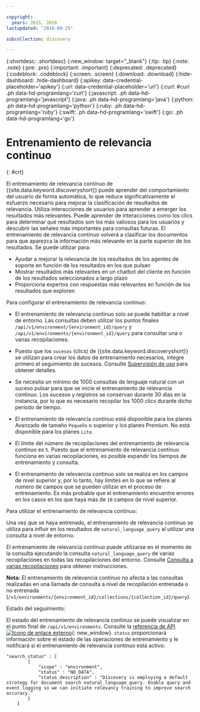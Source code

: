 ```yaml
---

copyright:
  years: 2015, 2018
lastupdated: "2018-09-25"

subcollection: discovery

---
```


{:shortdesc: .shortdesc}
{:new_window: target="_blank"}
{:tip: .tip}
{:note: .note}
{:pre: .pre}
{:important: .important}
{:deprecated: .deprecated}
{:codeblock: .codeblock}
{:screen: .screen}
{:download: .download}
{:hide-dashboard: .hide-dashboard}
{:apikey: data-credential-placeholder='apikey'} 
{:url: data-credential-placeholder='url'}
{:curl: #curl .ph data-hd-programlang='curl'}
{:javascript: .ph data-hd-programlang='javascript'}
{:java: .ph data-hd-programlang='java'}
{:python: .ph data-hd-programlang='python'}
{:ruby: .ph data-hd-programlang='ruby'}
{:swift: .ph data-hd-programlang='swift'}
{:go: .ph data-hd-programlang='go'}

# Entrenamiento de relevancia continuo
{: #crt}

El entrenamiento de relevancia continuo de {{site.data.keyword.discoveryshort}} puede aprender del comportamiento del usuario de forma automática, lo que reduce significativamente el esfuerzo necesario para mejorar la clasificación de resultados de relevancia. Utiliza interacciones de usuarios para aprender a emerger los resultados más relevantes. Puede aprender de interacciones como los clics para determinar qué resultados son los más valiosos para los usuarios y descubrir las señales más importantes para consultas futuras. El entrenamiento de relevancia continuo volverá a clasificar los documentos para que aparezca la información más relevante en la parte superior de los resultados. Se puede utilizar para:

- Ayudar a mejorar la relevancia de los resultados de los agentes de soporte en función de los resultados en los que pulsan
- Mostrar resultados más relevantes en un chatbot del cliente en función de los resultados seleccionados a largo plazo 
- Proporciona expertos con respuestas más relevantes en función de los resultados que exploren

Para configurar el entrenamiento de relevancia continuo:

- El entrenamiento de relevancia continuo solo se puede habilitar a nivel de entorno. Las consultas deben utilizar los puntos finales `/api/v1/environment/{environment_id}/query` y `/api/v1/environments/{environment_id}/query` para consultar una o varias recopilaciones.
- Puesto que los `sucesos` (clics) de {{site.data.keyword.discoveryshort}} se utilizan para crear los datos de entrenamiento necesarios, integre primero el seguimiento de sucesos. Consulte [Supervisión de uso](/docs/services/discovery?topic=discovery-usage#usage) para obtener detalles.

- Se necesita un mínimo de 1000 consultas de lenguaje natural con un suceso pulsar para que se inicie el entrenamiento de relevancia continuo. Los sucesos y registros se conservan durante 30 días en la instancia, por lo que es necesario recopilar los 1000 clics durante dicho período de tiempo.
- El entrenamiento de relevancia continuo está disponible para los planes Avanzado de tamaño `Pequeño` o superior y los planes Premium. No está disponible para los planes `Lite`.
- El límite del número de recopilaciones del entrenamiento de relevancia continuo es `5`. Puesto que el entrenamiento de relevancia continuo funciona en varias recopilaciones, es posible expandir los tiempos de entrenamiento y consulta.
- El entrenamiento de relevancia continuo solo se realiza en los campos de nivel superior y, por lo tanto, hay límites en lo que se refiere al número de campos que se pueden utilizar en el proceso de entrenamiento. Es más probable que el entrenamiento encuentre errores en los casos en los que haya más de `10` campos de nivel superior. 

Para utilizar el entrenamiento de relevancia continuo:

Una vez que se haya entrenado, el entrenamiento de relevancia continuo se utiliza para influir en los resultados de `natural_language_query` al utilizar una consulta a nivel de entorno. 

El entrenamiento de relevancia continuo puede utilizarse en el momento de la consulta ejecutando la consulta `natural_language_query` de varias recopilaciones en todas las recopilaciones del entorno. Consulte [Consulta a varias recopilaciones](/docs/services/discovery?topic=discovery-query-concepts#multiple-collections) para obtener instrucciones. 

**Nota:** El entrenamiento de relevancia continuo no afecta a las consultas realizadas en una llamada de consulta a nivel de recopilación entrenada o no entrenada (`/v1/environments/{environment_id}/collections/{collection_id}/query`). 

Estado del seguimiento:

El estado del entrenamiento de relevancia continuo se puede visualizar en el punto final de `/api/v1/environments`. Consulte la [referencia de API ![Icono de enlace externo](../../icons/launch-glyph.svg "Icono de enlace externo")](https://{DomainName}/apidocs/discovery#get-environment-info){: new_window}. `status` proporcionará información sobre el estado de las operaciones de entrenamiento y le notificará si el entrenamiento de relevancia continuo está activo:

```
"search_status" : [
        {
            "scope" : "environment",
            "status" : "NO_DATA",
            "status_description" : "Discovery is employing a default strategy for document search natural_language_query. Enable query and event logging so we can initiate relevancy training to improve search accuracy.”
        }
    ]
```
